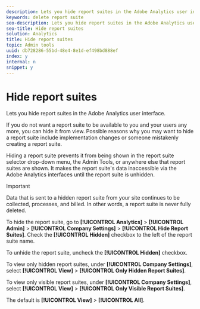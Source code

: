 ```yaml
---
description: Lets you hide report suites in the Adobe Analytics user interface.
keywords: delete report suite
seo-description: Lets you hide report suites in the Adobe Analytics user interface.
seo-title: Hide report suites
solution: Analytics
title: Hide report suites
topic: Admin tools
uuid: db728286-55bd-48e4-8e1d-ef498bd888ef
index: y
internal: n
snippet: y
---
```


# Hide report suites

Lets you hide report suites in the Adobe Analytics user interface.

If you do not want a report suite to be available to you and your users any more, you can hide it from view. Possible reasons why you may want to hide a report suite include implementation changes or someone mistakenly creating a report suite.

Hiding a report suite prevents it from being shown in the report suite selector drop-down menu, the Admin Tools, or anywhere else that report suites are shown. It makes the report suite's data inaccessible via the Adobe Analytics interfaces until the report suite is unhidden.

>[!IMPORTANT]
>
>Data that is sent to a hidden report suite from your site continues to be collected, processes, and billed. In other words, a report suite is never fully deleted.

To hide the report suite, go to **[!UICONTROL Analytics]** > **[!UICONTROL Admin]** > **[!UICONTROL Company Settings]** > **[!UICONTROL Hide Report Suites]**. Check the **[!UICONTROL Hidden]** checkbox to the left of the report suite name.

To unhide the report suite, uncheck the **[!UICONTROL Hidden]** checkbox.

To view only hidden report suites, under **[!UICONTROL Company Settings]**, select **[!UICONTROL View]** > **[!UICONTROL Only Hidden Report Suites]**.

To view only visible report suites, under **[!UICONTROL Company Settings]**, select **[!UICONTROL View]** > **[!UICONTROL Only Visible Report Suites]**.

The default is **[!UICONTROL View]** > **[!UICONTROL All]**. 
